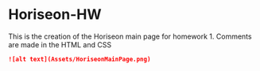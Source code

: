 # Horiseon-HW
This is the creation of the Horiseon main page for homework 1.
Comments are made in the HTML and CSS

```md
![alt text](Assets/HoriseonMainPage.png)
```
